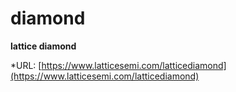 # diamond
**lattice diamond**

*URL: [https://www.latticesemi.com/latticediamond](https://www.latticesemi.com/latticediamond)
